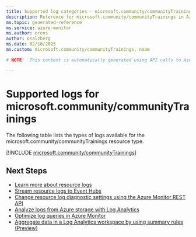 ```yaml
---
title: Supported log categories - microsoft.community/communityTrainings
description: Reference for microsoft.community/communityTrainings in Azure Monitor Logs.
ms.topic: generated-reference
ms.service: azure-monitor
ms.author: orens
author: osalzberg
ms.date: 02/18/2025
ms.custom: microsoft.community/communityTrainings, naam

# NOTE:  This content is automatically generated using API calls to Azure. Any edits made on these files will be overwritten in the next run of the script. 

---
```





# Supported logs for microsoft.community/communityTrainings  
The following table lists the types of logs available for the microsoft.community/communityTrainings resource type.
  

  
[!INCLUDE [microsoft.community/communityTrainings](~/reusable-content/ce-skilling/azure/includes/azure-monitor/reference/logs/microsoft-community-communitytrainings-logs-include.md)]  
  

## Next Steps

* [Learn more about resource logs](/azure/azure-monitor/essentials/platform-logs-overview)
* [Stream resource logs to Event Hubs](/azure/azure-monitor/essentials/resource-logs#send-to-azure-event-hubs)
* [Change resource log diagnostic settings using the Azure Monitor REST API](/rest/api/monitor/diagnosticsettings)
* [Analyze logs from Azure storage with Log Analytics](/azure/azure-monitor/essentials/resource-logs#send-to-log-analytics-workspace)
* [Optimize log queries in Azure Monitor](/azure/azure-monitor/logs/query-optimization)
* [Aggregate data in a Log Analytics workspace by using summary rules (Preview)](/azure/azure-monitor/logs/summary-rules)